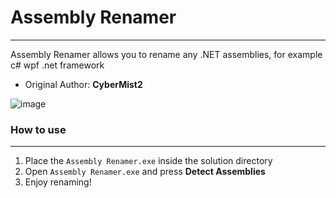 # Assembly Renamer
___

Assembly Renamer allows you to rename any .NET assemblies, for example c# wpf .net framework

- Original Author: **CyberMist2**

![image](https://github.com/CyberMist2/Assembly-Renamer/assets/7664922/d8ee6ecd-ced9-4db1-b19a-4bd6fef0a74b)

### How to use
___
1. Place the `Assembly Renamer.exe` inside the solution directory
2. Open `Assembly Renamer.exe` and press **Detect Assemblies**
3. Enjoy renaming!
